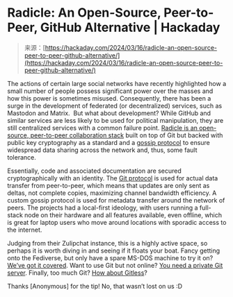<!--yml
category: 未分类
date: 2024-05-27 15:02:13
-->

# Radicle: An Open-Source, Peer-to-Peer, GitHub Alternative | Hackaday

> 来源：[https://hackaday.com/2024/03/16/radicle-an-open-source-peer-to-peer-github-alternative/](https://hackaday.com/2024/03/16/radicle-an-open-source-peer-to-peer-github-alternative/)

The actions of certain large social networks have recently highlighted how a small number of people possess significant power over the masses and how this power is sometimes misused. Consequently, there has been a surge in the development of federated (or decentralized) services, such as Mastodon and Matrix.  But what about development? While GitHub and similar services are less likely to be used for political manipulation, they are still centralized services with a common failure point. [Radicle is an open-source, peer-to-peer collaboration stack](https://radicle.xyz) built on top of Git but backed with public key cryptography as a standard and a [gossip protocol](https://en.wikipedia.org/wiki/Gossip_protocol) to ensure widespread data sharing across the network and, thus, some fault tolerance.

Essentially, code and associated documentation are secured cryptographically with an identity. The [Git protocol](https://git-scm.com/docs/protocol-v2) is used for actual data transfer from peer-to-peer, which means that updates are only sent as deltas, not complete copies, maximizing channel bandwidth efficiency. A custom gossip protocol is used for metadata transfer around the network of peers. The projects had a local-first ideology, with users running a full-stack node on their hardware and all features available, even offline, which is great for laptop users who move around locations with sporadic access to the internet.

Judging from their Zulipchat instance, this is a highly active space, so perhaps it is worth diving in and seeing if it floats your boat. Fancy getting onto the Fediverse, but only have a spare MS-DOS machine to try it on? [We’ve got it covered](https://hackaday.com/2023/08/09/ms-dos-meets-the-fediverse/). Want to use Git but not online? [You need a private Git server](https://hackaday.com/2018/06/27/keep-it-close-a-private-git-server-crash-course/). Finally, too much Git? [How about Gitless](https://hackaday.com/2023/06/18/too-much-git-try-gitless/)?

Thanks [Anonymous] for the tip! No, that wasn’t lost on us :D